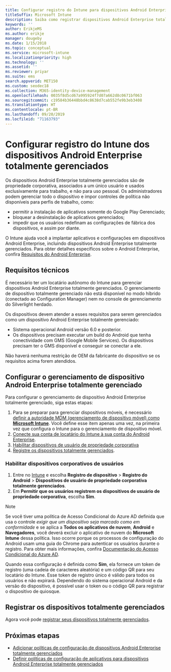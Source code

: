```yaml
---
title: Configurar registro do Intune para dispositivos Android Enterprise totalmente gerenciados
titleSuffix: Microsoft Intune
description: Saiba como registrar dispositivos Android Enterprise totalmente gerenciados no Intune.
keywords: ''
author: ErikjeMS
ms.author: erikje
manager: dougeby
ms.date: 1/15/2018
ms.topic: conceptual
ms.service: microsoft-intune
ms.localizationpriority: high
ms.technology: ''
ms.assetid: ''
ms.reviewer: priyar
ms.suite: ems
search.appverid: MET150
ms.custom: seodec18
ms.collection: M365-identity-device-management
ms.openlocfilehash: 0035f8d5cd67a995924f7d07a662d8c0671bf063
ms.sourcegitcommit: c19584b36448bbd4c8638d7cab552fe9b3eb3408
ms.translationtype: HT
ms.contentlocale: pt-BR
ms.lasthandoff: 09/20/2019
ms.locfileid: "71163793"
---
```

# <a name="set-up-intune-enrollment-of-android-enterprise-fully-managed-devices"></a>Configurar registro do Intune dos dispositivos Android Enterprise totalmente gerenciados 

Os dispositivos Android Enterprise totalmente gerenciados são de propriedade corporativa, associados a um único usuário e usados exclusivamente para trabalho, e não para uso pessoal. Os administradores podem gerenciar todo o dispositivo e impor controles de política não disponíveis para perfis de trabalho, como:
- permitir a instalação de aplicativos somente do Google Play Gerenciado;
- bloquear a desinstalação de aplicativos gerenciados;
- impedir que os usuários redefinam as configurações de fábrica dos dispositivos, e assim por diante.

O Intune ajuda você a implantar aplicativos e configurações em dispositivos Android Enterprise, incluindo dispositivos Android Enterprise totalmente gerenciados. Para obter detalhes específicos sobre o Android Enterprise, confira [Requisitos do Android Enterprise](https://support.google.com/work/android/answer/6174145?hl=en&ref_topic=6151012).

## <a name="technical-requirements"></a>Requisitos técnicos

É necessário ter um locatário autônomo do Intune para gerenciar dispositivos Android Enterprise totalmente gerenciados. O gerenciamento de dispositivo totalmente gerenciado não está disponível no modo híbrido (conectado ao Configuration Manager) nem no console de gerenciamento do Silverlight herdado.

Os dispositivos devem atender a esses requisitos para serem gerenciados como um dispositivo Android Enterprise totalmente gerenciado:

- Sistema operacional Android versão 6.0 e posterior.
- Os dispositivos precisam executar um build do Android que tenha conectividade com GMS (Google Mobile Services). Os dispositivos precisam ter o GMS disponível e conseguir se conectar a ele.

Não haverá nenhuma restrição de OEM da fabricante do dispositivo se os requisitos acima forem atendidos.

## <a name="set-up-android-enterprise-fully-managed-device-management"></a>Configurar o gerenciamento de dispositivo Android Enterprise totalmente gerenciado

Para configurar o gerenciamento de dispositivo Android Enterprise totalmente gerenciado, siga estas etapas:

1. Para se preparar para gerenciar dispositivos móveis, é necessário [definir a autoridade MDM (gerenciamento de dispositivo móvel) como **Microsoft Intune**](mdm-authority-set.md). Você define esse item apenas uma vez, na primeira vez que configura o Intune para o gerenciamento de dispositivo móvel.
2. [Conecte sua conta de locatário do Intune à sua conta do Android Enterprise](connect-intune-android-enterprise.md).
3. [Habilitar dispositivos de usuário de propriedade corporativa](#enable-corporate-owned-user-devices)
4. [Registre os dispositivos totalmente gerenciados](#enroll-the-fully-managed-devices).

### <a name="enable-corporate-owned-user-devices"></a>Habilitar dispositivos corporativos de usuários

1. Entre no [Intune](https://go.microsoft.com/fwlink/?linkid=2090973) e escolha **Registro de dispositivo** > **Registro do Android** > **Dispositivos de usuário de propriedade corporativa totalmente gerenciados**.
2. Em **Permitir que os usuários registrem os dispositivos de usuário de propriedade corporativa**, escolha **Sim**.

> [!NOTE]
> Se você tiver uma política de Acesso Condicional do Azure AD definida que usa o controle *exigir que um dispositivo seja marcado como em conformidade* e se aplica a **Todos os aplicativos de nuvem**, **Android** e **Navegadores**, você deverá excluir o aplicativo de nuvem do **Microsoft Intune** dessa política. Isso ocorre porque os processos de configuração do Android usam uma guia do Chrome para autenticar os usuários durante o registro. Para obter mais informações, confira [Documentação do Acesso Condicional do Azure AD](https://docs.microsoft.com/azure/active-directory/conditional-access/).

Quando essa configuração é definida como **Sim**, ela fornece um token de registro (uma cadeia de caracteres aleatória) e um código QR para seu locatário do Intune. Esse token de registro único é válido para todos os usuários e não expirará. Dependendo do sistema operacional Android e da versão do dispositivo, é possível usar o token ou o código QR para registrar o dispositivo de quiosque.

## <a name="enroll-the-fully-managed-devices"></a>Registrar os dispositivos totalmente gerenciados
Agora você pode [registrar seus dispositivos totalmente gerenciados](android-dedicated-devices-fully-managed-enroll.md).

## <a name="next-steps"></a>Próximas etapas
- [Adicionar políticas de configuração de dispositivos Android Enterprise totalmente gerenciados](device-restrictions-android-for-work.md#device-owner-only)
- [Definir políticas de configuração de aplicativos para dispositivos Android Enterprise totalmente gerenciados](app-configuration-policies-use-android.md)

